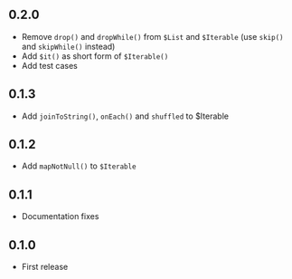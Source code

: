 ## 0.2.0
- Remove `drop()` and `dropWhile()` from `$List` and `$Iterable` (use `skip()` and `skipWhile()` instead)
- Add `$it()` as short form of `$Iterable()`
- Add test cases

## 0.1.3
- Add `joinToString()`, `onEach()` and `shuffled` to $Iterable

## 0.1.2
- Add `mapNotNull()` to `$Iterable`

## 0.1.1
- Documentation fixes

## 0.1.0
- First release
